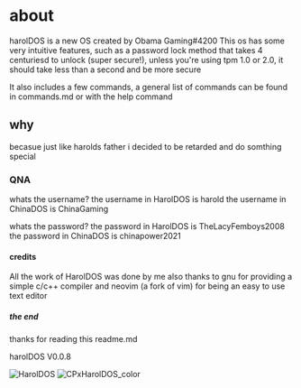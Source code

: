 # about

harolDOS is a new OS created by Obama Gaming#4200
This os has some very intuitive features, such as a password lock method that takes 4 centuriesd to unlock (super secure!), unless you're using tpm 1.0 or 2.0, it should take less than a second and be more secure

It also includes a few commands, a general list of commands can be found in commands.md or with the help command

## why

becasue just like harolds father i decided to be retarded and do somthing special

### QNA

whats the username?
the username in HarolDOS is harold
the username in ChinaDOS is ChinaGaming

whats the password?
the password in HarolDOS is TheLacyFemboys2008
the password in ChinaDOS is chinapower2021

#### credits

All the work of HarolDOS was done by me
also thanks to gnu for providing a simple c/c++ compiler
and neovim (a fork of vim) for being an easy to use text editor

##### the end

thanks for reading this readme.md

harolDOS V0.0.8

![HarolDOS](https://user-images.githubusercontent.com/68093909/123341082-d0cd6900-d4f9-11eb-80d4-49d9e40b2b4a.png)
![CPxHarolDOS_color](https://user-images.githubusercontent.com/68093909/137265490-574dc22d-3789-4a56-b12b-97566ca06c9a.png)
